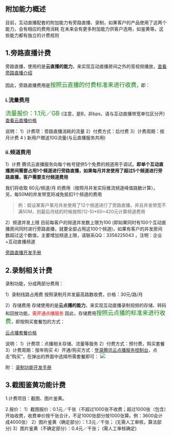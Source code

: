 ## 附加能力概述
目前，互动直播配套的附加能力有旁路直播、录制，如果客户的产品使用了这两个能力，会有相应的费用消耗
在未来会有更多附加能力供客户选用，如鉴黄等。这些能力都有独立的计费规则

## 1.旁路直播计费

旁路直播，使用的是**云直播的能力**，来实现互动直播房间之外的音视频播放，[查看旁路直播介绍](https://www.qcloud.com/document/product/268/7612)

因此，旁路直播费用是<font size=4 color=#008c00>按照云直播的付费标准来进行收费</font>，即：

### i.流量费用
<font size=4 color=#008c00>流量报价：1.1元／GB </font> (注意，是B，非bps，请与互动直播带宽单位区分开)   [查看云直播价格](https://www.qcloud.com/doc/product/267/%E4%BB%B7%E6%A0%BC%E6%80%BB%E8%A7%88#.E5.90.8E.E4.BB.98.E8.B4.B9.E6.8C.89.E9.9C.80.E4.BB.98.E8.B4.B9)

说明：
1）计费项：旁路直播消耗的流量
2）付费方式：后付费
3）计费周期：按月计费
4 ) 新用户赠送10G流量(与云直播服务共用)

### ii.频道费用

1）计费
腾讯云直播服务向每个帐号提供5个免费的频道用于调试。**即单个互动直播房间需要占用1个频道进行旁路直播，如果每月并发使用了超过5个频道进行旁路直播，客户需要支付频道费用**

我们将收取 60元/频道/月 的费用（按照月并发实际推流频道峰值路数计算）。另，每50M的并发带宽将减免抵扣1个频道的费用

>例：假设某客户某月并发使用了12个频道进行了旁路直播，并且并发带宽不满50M，则最后月结的时候按照(12-5)*60=420元计算频道费用

2）频道并发上限
目前每客户的频道并发数上限为100 (即如果同时有100个互动直播房间同时进行旁路直播，就要全部占用这100个频道)，如果有客户的并发房间数超过这个数值，主要增加频道上限，请联系QQ：3358225043 ，注明：企业+互动直播频道

[旁路直播开发手册](https://www.qcloud.com/document/product/268/7612)



## 2.录制相关计费

录制功能，分成两部分费用：

1）录制线路占用费
按照录制月并发最高路数收费，价格：30元/路/月

2）存储费用
存储使用的是**云点播的能力**，来实现互动直播录制视频的存储、转码和回放功能，<font  color=red>需开通点播服务
</font>
因此，存储费用<font size=4 color=#008c00>按照云点播的标准来进行收费</font>，即按购买套餐包的方式：

[云点播套餐价格](https://www.qcloud.com/product/vod.html#price)   



说明：
1）计费项：点播相关存储、流量等服务
2）付费方式：预付费，购买套餐
3）计费周期：按年购买
4）开通/购买方式：[登录腾讯云点播服务控制台](http://console.qcloud.com/video)，点击“购买”，在弹出的界面中选择所需套餐即可：
![](//mccdn.qcloud.com/static/img/9588caed8807738289c401f7de43b8c9/image.jpg)

附： [录制功能开发手册](https://www.qcloud.com/document/product/268/7640)


## 3.截图鉴黄功能计费

1.计费项目：截图、图片鉴黄。

2.报价：
1）截图报价：0.1元／千张（不超过1000张不收费；超过1000张（包含）开始收费，收费单价按千张合计，不足1000张部分按1000张算。例：3600会计成4000张）
2）图片鉴黄（确定部分）：1.3元／千张； (无需人工审核，算法部分)
3）图片鉴黄（不确定部分）：0.4元／千张； (需人工审核确定)
